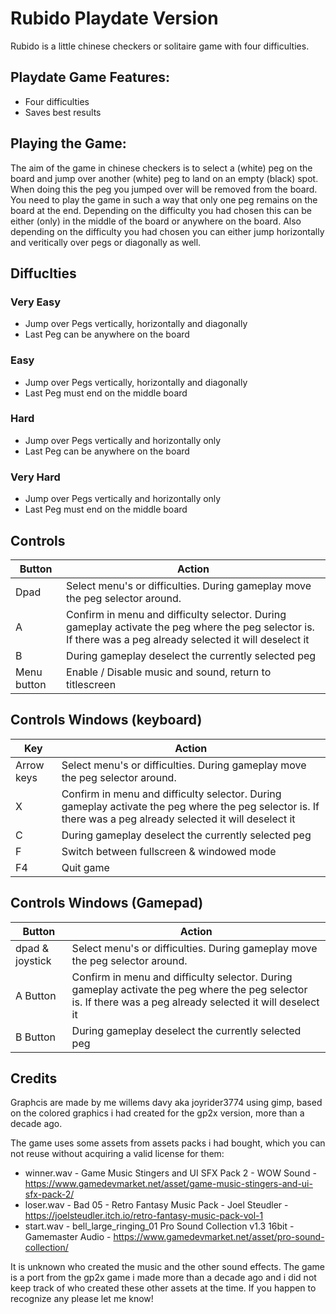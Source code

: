 # Rubido Playdate Version
Rubido is a little chinese checkers or solitaire game with four difficulties.

## Playdate Game Features:
- Four difficulties
- Saves best results

## Playing the Game:
The aim of the game in chinese checkers is to select a (white) peg on the board and jump over another (white) peg to land on an empty (black) spot. When doing this the peg you jumped over will be removed from the board.
You need to play the game in such a way that only one peg remains on the board at the end. Depending on the difficulty you had chosen this can be either (only) in the middle of the board or anywhere on the board.
Also depending on the difficulty you had chosen you can either jump horizontally and veritically over pegs or diagonally as well.

## Diffuclties 

### Very Easy
- Jump over Pegs vertically, horizontally and diagonally
- Last Peg can be anywhere on the board

### Easy
- Jump over Pegs vertically, horizontally and diagonally
- Last Peg must end on the middle board

### Hard
- Jump over Pegs vertically and horizontally only
- Last Peg can be anywhere on the board

### Very Hard
- Jump over Pegs vertically and horizontally only
- Last Peg must end on the middle board


## Controls 
| Button | Action |
| ------ | ------ |
| Dpad | Select menu's or difficulties. During gameplay move the peg selector around. |
| A | Confirm in menu and difficulty selector. During gameplay activate the peg where the peg selector is. If there was a peg already selected it will deselect it |
| B | During gameplay deselect the currently selected peg |
| Menu button | Enable / Disable music and sound, return to titlescreen |

## Controls Windows (keyboard)
| Key | Action |
| ------ | ------ |
| Arrow keys | Select menu's or difficulties. During gameplay move the peg selector around. |
| X | Confirm in menu and difficulty selector. During gameplay activate the peg where the peg selector is. If there was a peg already selected it will deselect it |
| C | During gameplay deselect the currently selected peg |
| F | Switch between fullscreen & windowed mode |
| F4 | Quit game |

## Controls Windows (Gamepad)
| Button | Action |
| ------ | ------ |
| dpad & joystick | Select menu's or difficulties. During gameplay move the peg selector around. |
| A Button | Confirm in menu and difficulty selector. During gameplay activate the peg where the peg selector is. If there was a peg already selected it will deselect it |
| B Button | During gameplay deselect the currently selected peg |

## Credits

Graphcis are made by me willems davy aka joyrider3774 using gimp, based on the colored graphics i had created for the gp2x version, more than a decade ago.

The game uses some assets from assets packs i had bought, which you can not reuse without acquiring a valid license for them:
- winner.wav - Game Music Stingers and UI SFX Pack 2 - WOW Sound - https://www.gamedevmarket.net/asset/game-music-stingers-and-ui-sfx-pack-2/ 
- loser.wav - Bad 05 - Retro Fantasy Music Pack - Joel Steudler - https://joelsteudler.itch.io/retro-fantasy-music-pack-vol-1
- start.wav - bell_large_ringing_01 Pro Sound Collection v1.3 16bit - Gamemaster Audio - https://www.gamedevmarket.net/asset/pro-sound-collection/

It is unknown who created the music and the other sound effects. The game is a port from the gp2x game i made more than a decade ago and i did not keep track of who created these other assets at the time. If you happen to recognize any please let me know!

